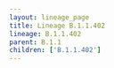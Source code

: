 ```yaml
---
layout: lineage_page
title: Lineage B.1.1.402
lineage: B.1.1.402
parent: B.1.1
children: ['B.1.1.402']
---
```

